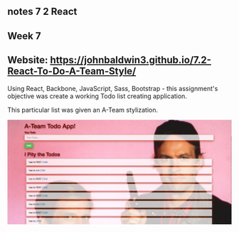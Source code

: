 ## notes 7 2 React
Week 7
------
Website: https://johnbaldwin3.github.io/7.2-React-To-Do-A-Team-Style/
------
Using React, Backbone, JavaScript, Sass, Bootstrap - this assignment's objective was create a working Todo list creating application.

This particular list was given an A-Team stylization.


![alt tag](https://github.com/johnbaldwin3/7.2-React-To-Do-A-Team-Style/blob/master/app/images/todoapp.png)
